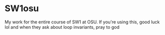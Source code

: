# SW1osu
My work for the entire course of SW1 at OSU. If you're using this, good luck lol and when they ask about loop invariants, pray to god
